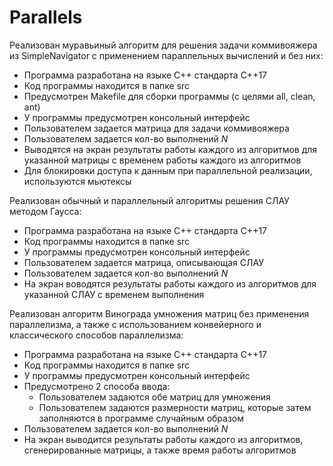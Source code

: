 # Parallels

Реализован муравьиный алгоритм для решения задачи коммивояжера из SimpleNavigator с применением параллельных вычислений и без них:
- Программа разработана на языке C++ стандарта C++17
- Код программы находится в папке src
- Предусмотрен Makefile для сборки программы (с целями all, clean, ant)
- У программы предусмотрен консольный интерфейс
- Пользователем задается матрица для задачи коммивояжера
- Пользователем задается кол-во выполнений *N*
- Выводятся на экран результаты работы каждого из алгоритмов для указанной матрицы с временем работы каждого из алгоритмов
- Для блокировки доступа к данным при параллельной реализации, используются мьютексы

Реализован обычный и параллельный алгоритмы решения СЛАУ методом Гаусса:
- Программа разработана на языке C++ стандарта C++17
- Код программы находится в папке src
- У программы предусмотрен консольный интерфейс
- Пользователем задается матрица, описывающая СЛАУ
- Пользователем задается кол-во выполнений *N*
- На экран воводятся результаты работы каждого из алгоритмов для указанной СЛАУ с временем выполнения

Реализован алгоритм Винограда умножения матриц без применения параллелизма, а также с использованием конвейерного и классического способов параллелизма:
- Программа разработана на языке C++ стандарта C++17
- Код программы находится в папке src
- У программы предусмотрен консольный интерфейс
- Предусмотрено 2 способа ввода:
    - Пользователем задаются обе матриц для умножения
    - Пользователем задаются размерности матриц, которые затем заполняются в программе случайным образом
- Пользователем задается кол-во выполнений *N*
- На экран выводится результаты работы каждого из алгоритмов, сгенерированные матрицы, а также время работы алгоритмов

